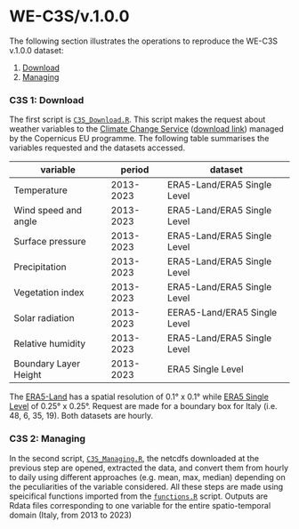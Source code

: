 # WE-C3S/v.1.0.0

The following section illustrates the operations to reproduce the WE-C3S v.1.0.0 dataset:

1. [Download](#C3S-1-Download)
2. [Managing](#C3S-2-Managing)

### C3S 1: Download

The first script is [`C3S_Download.R`](script/C3S_Download.R). This script makes the request about weather variables to the [Climate Change Service](https://cds.climate.copernicus.eu) ([download link](https://eeadmz1-cws-wp-air02-dev.azurewebsites.net/download-data/)) managed by the Copernicus EU programme. The following table summarises the variables requested and the datasets accessed.

| **variable**          | **period** | **dataset**                  |
|-----------------------|------------|------------------------------|
| Temperature           | 2013-2023  | ERA5-Land/ERA5 Single Level  |
| Wind speed and angle  | 2013-2023  | ERA5-Land/ERA5 Single Level  |
| Surface pressure      | 2013-2023  | ERA5-Land/ERA5 Single Level  |
| Precipitation         | 2013-2023  | ERA5-Land/ERA5 Single Level  |
| Vegetation index      | 2013-2023  | ERA5-Land/ERA5 Single Level  |
| Solar radiation       | 2013-2023  | EERA5-Land/ERA5 Single Level |
| Relative humidity     | 2013-2023  | ERA5-Land/ERA5 Single Level  |
| Boundary Layer Height | 2013-2023  | ERA5 Single Level            |

The [ERA5-Land](https://cds.climate.copernicus.eu/datasets/reanalysis-era5-land?tab=overview) has a spatial resolution of 0.1° x 0.1° while [ERA5 Single Level](https://cds.climate.copernicus.eu/datasets/reanalysis-era5-single-levels?tab=overview) of 0.25° x 0.25°. Request are made for a boundary box for Italy (i.e. 48, 6, 35, 19). Both datasets are hourly.

### C3S 2: Managing

In the second script, [`C3S_Managing.R`](script/C3S_Managing.R), the netcdfs downloaded at the previous step are opened, extracted the data, and convert them from hourly to daily using different approaches (e.g. mean, max, median) depending on the peculiarities of the variable considered. All these steps are made using speicifical functions imported from the [`functions.R`](script/functions.R) script. Outputs are Rdata files corresponding to one variable for the entire spatio-temporal domain (Italy, from 2013 to 2023)
